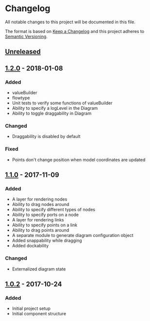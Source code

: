 # Changelog
All notable changes to this project will be documented in this file.

The format is based on [Keep a Changelog](http://keepachangelog.com/en/1.0.0/)
and this project adheres to [Semantic Versioning](http://semver.org/spec/v2.0.0.html).

## [Unreleased]
## [1.2.0] - 2018-01-08
### Added
- valueBuilder
- flowtype
- Unit tests to verify some functions of valueBuilder
- Ability to specify a logLevel in the Diagram
- Ability to toggle draggability in Diagram

### Changed
- Draggability is disabled by default

### Fixed
- Points don't change position when model coordinates are updated

## [1.1.0] - 2017-11-09
### Added
- A layer for rendering nodes
- Ability to drag nodes around
- Ability to specify different types of nodes
- Ability to specify ports on a node
- A layer for rendering links
- Ability to specify points on a link
- Ability to drag points around
- A separate module to generate diagram configuration object
- Added snappability while dragging
- Added dockability

### Changed
- Externalized diagram state

## [1.0.2] - 2017-10-24
### Added
- Initial project setup
- Initial component structure

[Unreleased]: https://github.com/emumba-com/drawit/compare/v1.2.0...HEAD
[1.2.0]: https://github.com/emumba-com/drawit/compare/v1.1.0...v1.2.0
[1.1.0]: https://github.com/emumba-com/drawit/compare/v1.0.2...v1.1.0
[1.0.2]: https://github.com/emumba-com/drawit/tree/v1.0.2